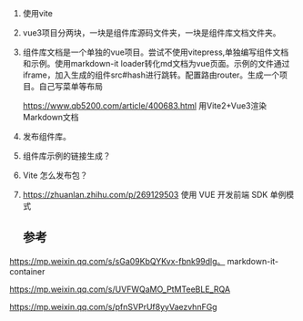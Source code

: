 1. 使用vite

2. vue3项目分两块，一块是组件库源码文件夹，一块是组件库文档文件夹。

3. 组件库文档是一个单独的vue项目。尝试不使用vitepress,单独编写组件文档和示例。使用markdown-it loader转化md文档为vue页面。示例的文件通过iframe，加入生成的组件src#hash进行跳转。配置路由router。生成一个项目。自己写菜单等布局

   https://www.qb5200.com/article/400683.html  用Vite2+Vue3渲染Markdown文档

4. 发布组件库。

5. 组件库示例的链接生成？

6. Vite 怎么发布包？

7. https://zhuanlan.zhihu.com/p/269129503  使用 VUE 开发前端 SDK  单例模式

   ## 参考

https://mp.weixin.qq.com/s/sGa09KbQYKvx-fbnk99dlg。 markdown-it-container

https://mp.weixin.qq.com/s/UVFWQaMO_PtMTeeBLE_RQA

https://mp.weixin.qq.com/s/pfnSVPrUf8yyVaezvhnFGg